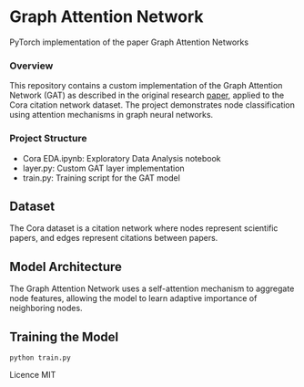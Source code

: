 # Graph Attention Network
PyTorch implementation of the paper Graph Attention Networks

### Overview
This repository contains a custom implementation of the Graph Attention Network (GAT) as described in the original research [paper](https://arxiv.org/abs/1710.10903), applied to the Cora citation network dataset. The project demonstrates node classification using attention mechanisms in graph neural networks.

### Project Structure
* Cora EDA.ipynb: Exploratory Data Analysis notebook
* layer.py: Custom GAT layer implementation
* train.py: Training script for the GAT model

## Dataset
The Cora dataset is a citation network where nodes represent scientific papers, and edges represent citations between papers.

## Model Architecture
The Graph Attention Network uses a self-attention mechanism to aggregate node features, allowing the model to learn adaptive importance of neighboring nodes.

## Training the Model
```python train.py```

Licence MIT
